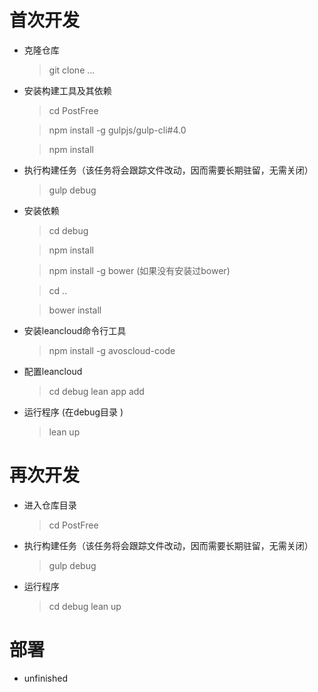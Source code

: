 # 首次开发

* 克隆仓库

	> git clone ...

* 安装构建工具及其依赖
	> cd PostFree

	> npm install -g gulpjs/gulp-cli#4.0

	> npm install

* 执行构建任务（该任务将会跟踪文件改动，因而需要长期驻留，无需关闭）
	> gulp debug

* 安装依赖
	> cd debug

	> npm install

  > npm install -g bower (如果没有安装过bower)

	> cd ..

  > bower install

* 安装leancloud命令行工具
	> npm install -g avoscloud-code

* 配置leancloud
	> cd debug
	> lean app add <appName> <appId>

* 运行程序 (在debug目录 )
	> lean up

# 再次开发

* 进入仓库目录
	> cd PostFree

* 执行构建任务（该任务将会跟踪文件改动，因而需要长期驻留，无需关闭）
	> gulp debug

* 运行程序
	> cd debug
	> lean up

# 部署

* unfinished
